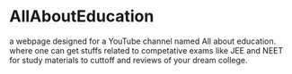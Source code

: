 # AllAboutEducation
a webpage designed for a YouTube channel named All about education.
where one can get stuffs related to competative exams like JEE and NEET for study materials to cuttoff and reviews of your dream college.
